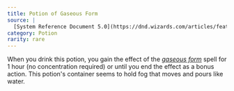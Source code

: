 ```yaml
---
title: Potion of Gaseous Form
source: |
  [System Reference Document 5.0](https://dnd.wizards.com/articles/features/systems-reference-document-srd)
category: Potion
rarity: rare
---
```


When you drink this potion, you gain the effect of the [*gaseous form*](/spells/gaseous-form/) spell for 1 hour (no concentration required) or until you end the effect as a bonus action. This potion's container seems to hold fog that moves and pours like water.
